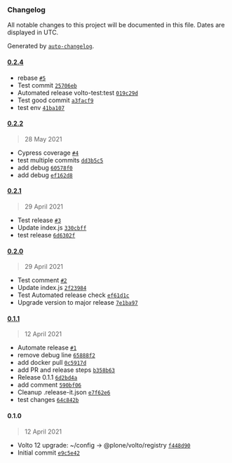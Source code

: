 ### Changelog

All notable changes to this project will be documented in this file. Dates are displayed in UTC.

Generated by [`auto-changelog`](https://github.com/CookPete/auto-changelog).

#### [0.2.4](https://github.com/eea/volto-test-addon/compare/0.2.2...0.2.4)

- rebase [`#5`](https://github.com/eea/volto-test-addon/pull/5)
- Test commit [`25706eb`](https://github.com/eea/volto-test-addon/commit/25706eb86531c158cf24b78ff99a35d1cdc73d3b)
- Automated release volto-test:test [`019c29d`](https://github.com/eea/volto-test-addon/commit/019c29d3736934c95e62aeee1e625b4437ac1c7a)
- Test good commit [`a3facf9`](https://github.com/eea/volto-test-addon/commit/a3facf97088b1d3b9e44b3b02b4cbb9d552fed35)
- test env [`41ba107`](https://github.com/eea/volto-test-addon/commit/41ba107b8f73b6ce73e5953d282d8aad6b552b78)

#### [0.2.2](https://github.com/eea/volto-test-addon/compare/0.2.1...0.2.2)

> 28 May 2021

- Cypress coverage [`#4`](https://github.com/eea/volto-test-addon/pull/4)
- test multiple commits [`dd3b5c5`](https://github.com/eea/volto-test-addon/commit/dd3b5c572750f287f3f36097cfe849fe6f89ed1f)
- add debug [`60578f0`](https://github.com/eea/volto-test-addon/commit/60578f022759633b55363e537cc3c721b3a0eef6)
- add debug [`ef162d8`](https://github.com/eea/volto-test-addon/commit/ef162d84bae6d39ac9b617abd3640d0397002789)

#### [0.2.1](https://github.com/eea/volto-test-addon/compare/0.2.0...0.2.1)

> 29 April 2021

- Test release [`#3`](https://github.com/eea/volto-test-addon/pull/3)
- Update index.js [`330cbff`](https://github.com/eea/volto-test-addon/commit/330cbff6bf7ccdf8ce851a82eb9931d175ecea80)
- test release [`6d6302f`](https://github.com/eea/volto-test-addon/commit/6d6302fa05a1a8f412c69942182dff30305b998c)

#### [0.2.0](https://github.com/eea/volto-test-addon/compare/0.1.1...0.2.0)

> 29 April 2021

- Test comment [`#2`](https://github.com/eea/volto-test-addon/pull/2)
- Update index.js [`2f23984`](https://github.com/eea/volto-test-addon/commit/2f23984d326104b00d8b432136c257fccaf017e2)
- Test Automated release check [`ef61d1c`](https://github.com/eea/volto-test-addon/commit/ef61d1c76e208453cf04d07009ad07b7d0b8b988)
- Upgrade version to major release [`7e1ba97`](https://github.com/eea/volto-test-addon/commit/7e1ba97c34e3dca16194203e6916440c6d72ca59)

#### [0.1.1](https://github.com/eea/volto-test-addon/compare/0.1.0...0.1.1)

> 12 April 2021

- Automate release [`#1`](https://github.com/eea/volto-test-addon/pull/1)
- remove debug line [`65888f2`](https://github.com/eea/volto-test-addon/commit/65888f26bf94cea97918163482448a0565c5d676)
- add docker pull [`0c5917d`](https://github.com/eea/volto-test-addon/commit/0c5917d997293b53de7c544094a39ce693054e18)
- add PR and release steps [`b358b63`](https://github.com/eea/volto-test-addon/commit/b358b6358fd45f61a88fdde8fa08f9ad5088b132)
- Release 0.1.1 [`6d2bd4a`](https://github.com/eea/volto-test-addon/commit/6d2bd4a7823f5632c13c3c0c0b246888d7d03726)
- add comment [`590bf06`](https://github.com/eea/volto-test-addon/commit/590bf066f5e3b2610fd087ae08a78922357a1eff)
- Cleanup .release-it.json [`e7f62e6`](https://github.com/eea/volto-test-addon/commit/e7f62e66430c864885fe5d60090fd8f9e0479ccd)
- test changes [`64c842b`](https://github.com/eea/volto-test-addon/commit/64c842b90d18014e6d04420818c475fa2b1e7cb9)

#### 0.1.0

> 12 April 2021

- Volto 12 upgrade: ~/config -&gt; @plone/volto/registry [`f448d90`](https://github.com/eea/volto-test-addon/commit/f448d902e3abb56290a9fbad8b2029ed32fbfa52)
- Initial commit [`e9c5e42`](https://github.com/eea/volto-test-addon/commit/e9c5e42a95e35a5f74ce94e263c481dcd5a78ddf)
